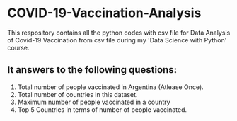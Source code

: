 # COVID-19-Vaccination-Analysis
This respository contains all the python codes with csv file for Data Analysis of Covid-19 Vaccination from csv file during my 'Data Science with Python' course.

## It answers to the following questions:
1) Total number of people vaccinated in Argentina (Atlease Once).
2) Total number of countries in this dataset.
3) Maximum number of people vaccinated in a country
4) Top 5 Countries in terms of number of people vaccinated.
